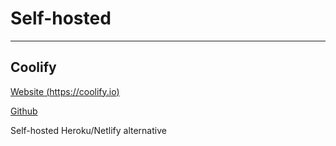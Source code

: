 # Self-hosted

---

## Coolify

[Website (https://coolify.io)](https://coolify.io)

[Github](https://github.com/coollabsio/coolify)

Self-hosted Heroku/Netlify alternative
